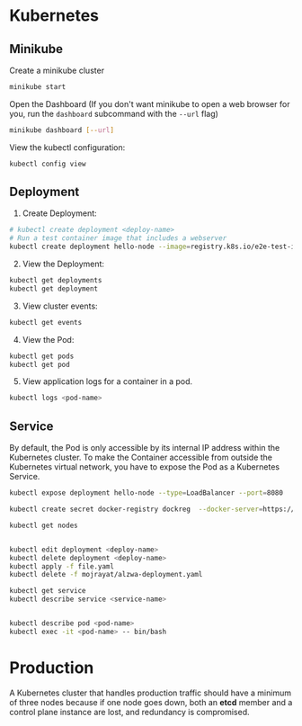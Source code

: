 # Kubernetes

## Minikube

Create a minikube cluster
```bash
minikube start
```
Open the Dashboard (If you don't want minikube to open a web browser for you, run the `dashboard` subcommand with the `--url` flag)

```bash
minikube dashboard [--url]
```

View the kubectl configuration:
```bash
kubectl config view
```

## Deployment
1. Create Deployment:
```bash
# kubectl create deployment <deploy-name>
# Run a test container image that includes a webserver
kubectl create deployment hello-node --image=registry.k8s.io/e2e-test-images/agnhost:2.39 -- /agnhost netexec --http-port=8080
```

2. View the Deployment:
```bash
kubectl get deployments
kubectl get deployment
```

3. View cluster events:
```bash
kubectl get events
```

4. View the Pod:
```bash
kubectl get pods
kubectl get pod
```

5. View application logs for a container in a pod.
```bash
kubectl logs <pod-name>
```

## Service
By default, the Pod is only accessible by its internal IP address within the Kubernetes cluster. To make the Container accessible from outside the Kubernetes virtual network, you have to expose the Pod as a Kubernetes Service.
```bash
kubectl expose deployment hello-node --type=LoadBalancer --port=8080
```


```bash
kubectl create secret docker-registry dockreg  --docker-server=https://index.docker.io/v1/ --docker-username=disooqi --docker-password=dfddfs --docker-email=docker@eldesouki.com

kubectl get nodes


kubectl edit deployment <deploy-name>
kubectl delete deployment <deploy-name>
kubectl apply -f file.yaml
kubectl delete -f mojrayat/alzwa-deployment.yaml

kubectl get service
kubectl describe service <service-name>


kubectl describe pod <pod-name>
kubectl exec -it <pod-name> -- bin/bash
```
# Production
A Kubernetes cluster that handles production traffic should have a minimum of three nodes because if one node goes down, both an __etcd__ member and a control plane instance are lost, and redundancy is compromised.
